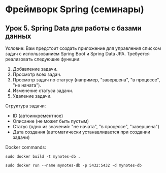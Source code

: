 # Фреймворк Spring (семинары)

## Урок 5. Spring Data для работы с базами данных

Условие:
Вам предстоит создать приложение для управления списком задач с использованием Spring Boot и Spring Data JPA. Требуется
реализовать следующие функции:

1. Добавление задачи.
2. Просмотр всех задач.
3. Просмотр задач по статусу (например, "завершена", "в процессе", "не начата").
4. Изменение статуса задачи.
5. Удаление задачи.

Структура задачи:

- ID (автоинкрементное)
- Описание (не может быть пустым)
- Статус (одно из значений: "не начата", "в процессе", "завершена")
- Дата создания (автоматически устанавливается при создании задачи)

Docker commands:

`sudo docker build -t mynotes-db .`

`sudo docker run --name mynotes-db -p 5432:5432 -d mynotes-db`